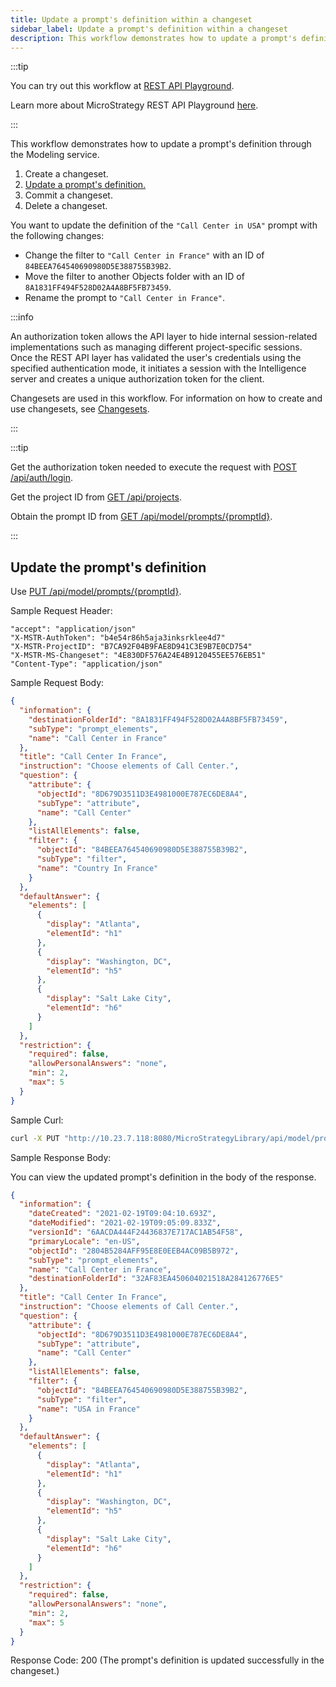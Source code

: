 ```yaml
---
title: Update a prompt's definition within a changeset
sidebar_label: Update a prompt's definition within a changeset
description: This workflow demonstrates how to update a prompt's definition through the Modeling service.
---
```


:::tip

You can try out this workflow at [REST API Playground](https://www.postman.com/microstrategysdk/workspace/microstrategy-rest-api/folder/16131298-3952eb54-479d-4930-aac5-64cf1c1dfdaf?ctx=documentation).

Learn more about MicroStrategy REST API Playground [here](/docs/getting-started/playground.md).

:::

This workflow demonstrates how to update a prompt's definition through the Modeling service.

1. Create a changeset.
1. [Update a prompt's definition.](#update-the-prompts-definition-using-put-apimodelpromptspromptid)
1. Commit a changeset.
1. Delete a changeset.

You want to update the definition of the `"Call Center in USA"` prompt with the following changes:

- Change the filter to `"Call Center in France"` with an ID of `84BEEA764540690980D5E388755B39B2`.
- Move the filter to another Objects folder with an ID of `8A1831FF494F528D02A4A8BF5FB73459`.
- Rename the prompt to `"Call Center in France"`.

:::info

An authorization token allows the API layer to hide internal session-related implementations such as managing different project-specific sessions. Once the REST API layer has validated the user's credentials using the specified authentication mode, it initiates a session with the Intelligence server and creates a unique authorization token for the client.

Changesets are used in this workflow. For information on how to create and use changesets, see [Changesets](/docs/common-workflows/modeling/changesets.md).

:::

:::tip

Get the authorization token needed to execute the request with [POST /api/auth/login](https://demo.microstrategy.com/MicroStrategyLibrary/api-docs/index.html#/Authentication/postLogin).

Get the project ID from [GET /api/projects](https://demo.microstrategy.com/MicroStrategyLibrary/api-docs/index.html#/Projects/getProjects_1).

Obtain the prompt ID from [GET /api/model/prompts/\{promptId}](https://demo.microstrategy.com/MicroStrategyLibrary/api-docs/index.html#/Prompts/ms-getPromptDetails).

:::

## Update the prompt's definition

Use [PUT /api/model/prompts/\{promptId}](https://demo.microstrategy.com/MicroStrategyLibrary/api-docs/index.html#/Prompts/ms-putPrompt).

Sample Request Header:

```http
"accept": "application/json"
"X-MSTR-AuthToken": "b4e54r86h5aja3inksrklee4d7"
"X-MSTR-ProjectID": "B7CA92F04B9FAE8D941C3E9B7E0CD754"
"X-MSTR-MS-Changeset": "4E830DF576A24E4B9120455EE576EB51"
"Content-Type": "application/json"
```

Sample Request Body:

```json
{
  "information": {
    "destinationFolderId": "8A1831FF494F528D02A4A8BF5FB73459",
    "subType": "prompt_elements",
    "name": "Call Center in France"
  },
  "title": "Call Center In France",
  "instruction": "Choose elements of Call Center.",
  "question": {
    "attribute": {
      "objectId": "8D679D3511D3E4981000E787EC6DE8A4",
      "subType": "attribute",
      "name": "Call Center"
    },
    "listAllElements": false,
    "filter": {
      "objectId": "84BEEA764540690980D5E388755B39B2",
      "subType": "filter",
      "name": "Country In France"
    }
  },
  "defaultAnswer": {
    "elements": [
      {
        "display": "Atlanta",
        "elementId": "h1"
      },
      {
        "display": "Washington, DC",
        "elementId": "h5"
      },
      {
        "display": "Salt Lake City",
        "elementId": "h6"
      }
    ]
  },
  "restriction": {
    "required": false,
    "allowPersonalAnswers": "none",
    "min": 2,
    "max": 5
  }
}
```

Sample Curl:

```bash
curl -X PUT "http://10.23.7.118:8080/MicroStrategyLibrary/api/model/prompts/2804B5284AFF95E8E0EEB4AC09B5B972" -H "accept: application/json" -H "X-MSTR-AuthToken: b4e54r86h5aja3inksrklee4d7" -H "X-MSTR-MS-Changeset: 4E830DF576A24E4B9120455EE576EB51" -H "Content-Type: application/json" -d '{"information":{"destinationFolderId":"8A1831FF494F528D02A4A8BF5FB73459","subType":"prompt_elements","name":"Call Center in France"},"title":"Call Center In France","instruction":"Choose elements of Call Center.","question":{"attribute":{"objectId":"8D679D3511D3E4981000E787EC6DE8A4","subType":"attribute","name":"Call Center"},"listAllElements":false,"filter":{"objectId":"84BEEA764540690980D5E388755B39B2","subType":"filter","name":"Country In France"}},"defaultAnswer":{"elements":[{"display":"Atlanta","elementId":"h1"},{"display":"Washington, DC","elementId":"h5"},{"display":"Salt Lake City","elementId":"h6"}]},"restriction":{"required":false,"allowPersonalAnswers":"none","min":2,"max":5}}'
```

Sample Response Body:

You can view the updated prompt's definition in the body of the response.

```json
{
  "information": {
    "dateCreated": "2021-02-19T09:04:10.693Z",
    "dateModified": "2021-02-19T09:05:09.833Z",
    "versionId": "6AACDA444F24436837E717AC1AB54F58",
    "primaryLocale": "en-US",
    "objectId": "2804B5284AFF95E8E0EEB4AC09B5B972",
    "subType": "prompt_elements",
    "name": "Call Center in France",
    "destinationFolderId": "32AF83EA450604021518A284126776E5"
  },
  "title": "Call Center In France",
  "instruction": "Choose elements of Call Center.",
  "question": {
    "attribute": {
      "objectId": "8D679D3511D3E4981000E787EC6DE8A4",
      "subType": "attribute",
      "name": "Call Center"
    },
    "listAllElements": false,
    "filter": {
      "objectId": "84BEEA764540690980D5E388755B39B2",
      "subType": "filter",
      "name": "USA in France"
    }
  },
  "defaultAnswer": {
    "elements": [
      {
        "display": "Atlanta",
        "elementId": "h1"
      },
      {
        "display": "Washington, DC",
        "elementId": "h5"
      },
      {
        "display": "Salt Lake City",
        "elementId": "h6"
      }
    ]
  },
  "restriction": {
    "required": false,
    "allowPersonalAnswers": "none",
    "min": 2,
    "max": 5
  }
}
```

Response Code: 200 (The prompt's definition is updated successfully in the changeset.)
